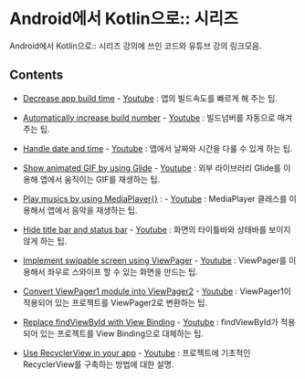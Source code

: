 # Android에서 Kotlin으로:: 시리즈

Android에서 Kotlin으로:: 시리즈 강의에 쓰인 코드와 유튜브 강의 링크모음.

## Contents

- [Decrease app build time](QuickBuild/) - [Youtube](https://www.youtube.com/watch?v=EYZho7q47GQ&list=PL_XkuR-7VWcuee4kxHgChRvQCmHxcJnfS&index=4) : 앱의 빌드속도를 빠르게 해 주는 팁. 

- [Automatically increase build number](AutoBuildNum/) - [Youtube](https://www.youtube.com/watch?v=Tz0I-g-Gd5M&list=PL_XkuR-7VWcuee4kxHgChRvQCmHxcJnfS&index=1) : 빌드넘버를 자동으로 매겨주는 팁.

- [Handle date and time](DateAndTime/) - [Youtube](https://www.youtube.com/watch?v=ZIoDaYWjzFE&list=PL_XkuR-7VWcuee4kxHgChRvQCmHxcJnfS&index=2) : 앱에서 날짜와 시간을 다룰 수 있게 하는 팁.

- [Show animated GIF by using Glide](ShowAniGIF/) - [Youtube](https://www.youtube.com/watch?v=-S3m2H5X1qY&list=PL_XkuR-7VWcuee4kxHgChRvQCmHxcJnfS&index=3) : 외부 라이브러리 Glide를 이용해 앱에서 움직이는 GIF를 재생하는 팁.

- [Play musics by using MediaPlayer{}](MusicPlay/) : - [Youtube](https://www.youtube.com/watch?v=od2b32_uuAc&list=PL_XkuR-7VWcuee4kxHgChRvQCmHxcJnfS&index=5) : MediaPlayer 클래스를 이용해서 앱에서 음악을 재생하는 팁.

- [Hide title bar and status bar](NoTitleBar/) - [Youtube](https://www.youtube.com/watch?v=Vm8RWNjYyD8&list=PL_XkuR-7VWcuee4kxHgChRvQCmHxcJnfS&index=6) : 화면의 타이틀바와 상태바를 보이지 않게 하는 팁. 

- [Implement swipable screen using ViewPager](ViewPagerSwipe/) - [Youtube](https://www.youtube.com/watch?v=XoZXRnfudzc&list=PL_XkuR-7VWcuee4kxHgChRvQCmHxcJnfS&index=7) : ViewPager를 이용해서 좌우로 스와이프 할 수 있는 화면을 만드는 팁.

- [Convert ViewPager1 module into ViewPager2](ConvertViewPager2/) - [Youtube](https://www.youtube.com/watch?v=3YE9bGaqVuk&list=PL_XkuR-7VWcuee4kxHgChRvQCmHxcJnfS&index=8) : ViewPager1이 적용되어 있는 프로젝트를 ViewPager2로 변환하는 팁.

- [Replace findViewById with View Binding](ApplyViewBinding/) - [Youtube](https://www.youtube.com/watch?v=3YE9bGaqVuk&list=PL_XkuR-7VWcuee4kxHgChRvQCmHxcJnfS&index=9) : findViewById가 적용되어 있는 프로젝트를 View Binding으로 대체하는 팁.

- [Use RecyclerView in your app](ImplementRecyclerView/) - [Youtube](https://www.youtube.com/watch?v=z43SZfUa3-A&list=PL_XkuR-7VWcuee4kxHgChRvQCmHxcJnfS&index=10) : 프로젝트에 기초적인 RecyclerView를 구축하는 방법에 대한 설명.